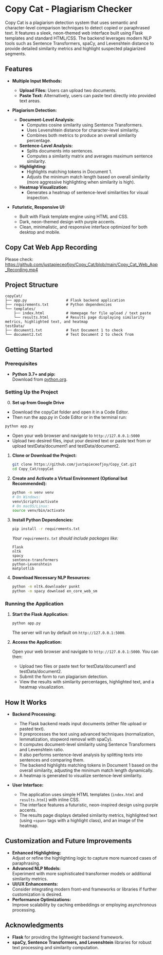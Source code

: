 # Copy Cat - Plagiarism Checker

Copy Cat is a plagiarism detection system that uses semantic and character-level comparison techniques to detect copied or paraphrased text. It features a sleek, neon-themed web interface built using Flask templates and standard HTML/CSS. The backend leverages modern NLP tools such as Sentence Transformers, spaCy, and Levenshtein distance to provide detailed similarity metrics and highlight suspected plagiarized segments.

## Features

- **Multiple Input Methods:**
  - **Upload Files:** Users can upload two documents.
  - **Paste Text:** Alternatively, users can paste text directly into provided text areas.

- **Plagiarism Detection:**
  - **Document-Level Analysis:**
    - Computes cosine similarity using Sentence Transformers.
    - Uses Levenshtein distance for character-level similarity.
    - Combines both metrics to produce an overall similarity percentage.
  - **Sentence-Level Analysis:**
    - Splits documents into sentences.
    - Computes a similarity matrix and averages maximum sentence similarity.
  - **Highlighting:**
    - Highlights matching tokens in Document 1.
    - Adjusts the minimum match length based on overall similarity (more aggressive highlighting when similarity is high).
  - **Heatmap Visualization:**
    - Generates a heatmap of sentence-level similarities for visual inspection.

- **Futuristic, Responsive UI:**
  - Built with Flask template engine using HTML and CSS.
  - Dark, neon-themed design with purple accents.
  - Clean, minimalistic, and responsive interface optimized for both desktop and mobile.

## Copy Cat Web App Recording

Please check: https://github.com/justapieceofjoy/Copy_Cat/blob/main/Copy_Cat_Web_App_Recording.mp4

## Project Structure

```
copyCat/
├── app.py                  # Flask backend application
├── requirements.txt        # Python dependencies
└── templates/
    ├── index.html          # Homepage for file upload / text paste
    └── results.html        # Results page displaying similarity metrics, highlighted text, and heatmap
testData/
├── document1.txt           # Test Document 1 to check
└── document2.txt           # Test Document 2 to check from
```

## Getting Started

### Prerequisites

- **Python 3.7+ and pip:**  
  Download from [python.org](https://www.python.org/).

### Setting Up the Project

0. **Set up from Google Drive**

  - Download the copyCat folder and open it in a Code Editor.
  - Then run the app.py in Code Editor or in the terminal run:

   ```bash
   python app.py
   ```

  - Open your web browser and navigate to `http://127.0.0.1:5000`
  - Upload two desired files, input your desired text or paste text from or upload testData/document1 and testData/document2.

1. **Clone or Download the Project:**

   ```bash
   git clone https://github.com/justapieceofjoy/Copy_Cat.git
   cd Copy_Cat/copyCat
   ```

2. **Create and Activate a Virtual Environment (Optional but Recommended):**

   ```bash
   python -m venv venv
   # On Windows:
   venv\Scripts\activate
   # On macOS/Linux:
   source venv/bin/activate
   ```

3. **Install Python Dependencies:**

   ```bash
   pip install -r requirements.txt
   ```

   _Your `requirements.txt` should include packages like:_
   ```
   Flask
   nltk
   spacy
   sentence-transformers
   python-Levenshtein
   matplotlib
   ```

4. **Download Necessary NLP Resources:**

   ```bash
   python -m nltk.downloader punkt
   python -m spacy download en_core_web_sm
   ```

### Running the Application

1. **Start the Flask Application:**

   ```bash
   python app.py
   ```

   The server will run by default on `http://127.0.0.1:5000`.

2. **Access the Application:**

   Open your web browser and navigate to `http://127.0.0.1:5000`. You can then:
   - Upload two files or paste text for testData/document1 and testData/document2.
   - Submit the form to run plagiarism detection.
   - View the results with similarity percentages, highlighted text, and a heatmap visualization.

## How It Works

- **Backend Processing:**
  - The Flask backend reads input documents (either file upload or pasted text).
  - It preprocesses the text using advanced techniques (normalization, lemmatization, stopword removal with spaCy).
  - It computes document-level similarity using Sentence Transformers and Levenshtein ratio.
  - It also performs sentence-level analysis by splitting texts into sentences and comparing them.
  - The backend highlights matching tokens in Document 1 based on the overall similarity, adjusting the minimum match length dynamically.
  - A heatmap is generated to visualize sentence-level similarity.

- **User Interface:**
  - The application uses simple HTML templates (`index.html` and `results.html`) with inline CSS.
  - The interface features a futuristic, neon-inspired design using purple accents.
  - The results page displays detailed similarity metrics, highlighted text (using `<span>` tags with a highlight class), and an image of the heatmap.
  
## Customization and Future Improvements

- **Enhanced Highlighting:**  
  Adjust or refine the highlighting logic to capture more nuanced cases of paraphrasing.
- **Advanced NLP Models:**  
  Experiment with more sophisticated transformer models or additional similarity metrics.
- **UI/UX Enhancements:**  
  Consider integrating modern front-end frameworks or libraries if further customization is desired.
- **Performance Optimizations:**  
  Improve scalability by caching embeddings or employing asynchronous processing.


## Acknowledgments

- **Flask** for providing the lightweight backend framework.
- **spaCy, Sentence Transformers, and Levenshtein** libraries for robust text processing and similarity computation.

